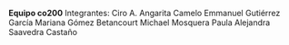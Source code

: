 ******Equipo  co200******
Integrantes:
Ciro A. Angarita Camelo
Emmanuel Gutiérrez García
Mariana Gómez Betancourt 
Michael Mosquera
Paula Alejandra Saavedra Castaño
